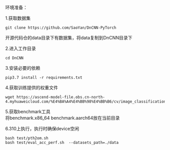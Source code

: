 环境准备：

1.获取数据集  
```
git clone https://github.com/SaoYan/DnCNN-PyTorch
```
开源代码仓的data目录下有数据集，将data复制到DnCNN目录下

2.进入工作目录  
```
cd DnCNN
```

3.安装必要的依赖  
```
pip3.7 install -r requirements.txt  
```

4.获取训练提供的权重文件
```
wget https://ascend-model-file.obs.cn-north-4.myhuaweicloud.com/%E4%BA%A4%E4%BB%98%E4%BB%B6/cv/image_classification/DnCnn/net.pth  
```

5.获取benchmark工具  
将benchmark.x86_64 benchmark.aarch64放在当前目录  

6.310上执行，执行时确保device空闲
```
bash test/pth2om.sh
bash test/eval_acc_perf.sh  --datasets_path=./data
```

